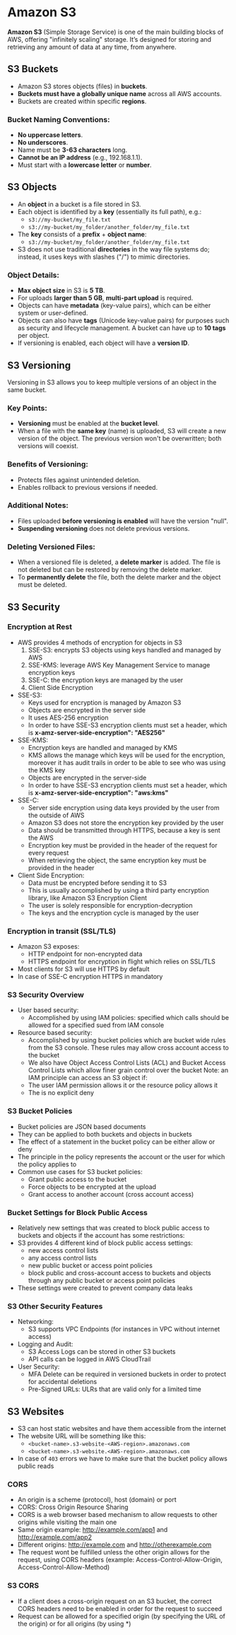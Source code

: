 # Amazon S3

**Amazon S3** (Simple Storage Service) is one of the main building blocks of AWS, offering "infinitely scaling" storage. It’s designed for storing and retrieving any amount of data at any time, from anywhere.

## S3 Buckets

- Amazon S3 stores objects (files) in **buckets**.
- **Buckets must have a globally unique name** across all AWS accounts.
- Buckets are created within specific **regions**.
  
### Bucket Naming Conventions:
- **No uppercase letters**.
- **No underscores**.
- Name must be **3-63 characters** long.
- **Cannot be an IP address** (e.g., 192.168.1.1).
- Must start with a **lowercase letter** or **number**.

## S3 Objects

- An **object** in a bucket is a file stored in S3.
- Each object is identified by a **key** (essentially its full path), e.g.:
    - `s3://my-bucket/my_file.txt`
    - `s3://my-bucket/my_folder/another_folder/my_file.txt`
- The **key** consists of a **prefix** + **object name**:
    - `s3://my-bucket/my_folder/another_folder/my_file.txt`
- S3 does not use traditional **directories** in the way file systems do; instead, it uses keys with slashes ("/") to mimic directories.
  
### Object Details:
- **Max object size** in S3 is **5 TB**.
- For uploads **larger than 5 GB**, **multi-part upload** is required.
- Objects can have **metadata** (key-value pairs), which can be either system or user-defined.
- Objects can also have **tags** (Unicode key-value pairs) for purposes such as security and lifecycle management. A bucket can have up to **10 tags** per object.
- If versioning is enabled, each object will have a **version ID**.

## S3 Versioning

Versioning in S3 allows you to keep multiple versions of an object in the same bucket.

### Key Points:
- **Versioning** must be enabled at the **bucket level**.
- When a file with the **same key** (name) is uploaded, S3 will create a new version of the object. The previous version won't be overwritten; both versions will coexist.
  
### Benefits of Versioning:
- Protects files against unintended deletion.
- Enables rollback to previous versions if needed.
  
### Additional Notes:
- Files uploaded **before versioning is enabled** will have the version "null".
- **Suspending versioning** does not delete previous versions.
  
### Deleting Versioned Files:
- When a versioned file is deleted, a **delete marker** is added. The file is not deleted but can be restored by removing the delete marker.
- To **permanently delete** the file, both the delete marker and the object must be deleted.

## S3 Security

### Encryption at Rest

- AWS provides 4 methods of encryption for objects in S3
    1. SSE-S3: encrypts S3 objects using keys handled and managed by AWS
    2. SSE-KMS: leverage AWS Key Management Service to manage encryption keys
    3. SSE-C: the encryption keys are managed by the user
    4. Client Side Encryption
- SSE-S3:
    - Keys used for encryption is managed by Amazon S3
    - Objects are encrypted in the server side
    - It uses AES-256 encryption
    - In order to have SSE-S3 encryption clients must set a header, which is **x-amz-server-side-encryption": "AES256"**
- SSE-KMS:
    - Encryption keys are handled and managed by KMS
    - KMS allows the manage which keys will be used for the encryption, moreover it has audit trails in order to be able to see who was using the KMS key
    - Objects are encrypted in the server-side
    - In order to have SSE-S3 encryption clients must set a header, which is **x-amz-server-side-encryption": "aws:kms"**
- SSE-C:
    - Server side encryption using data keys provided by the user from the outside of AWS
    - Amazon S3 does not store the encryption key provided by the user
    - Data should be transmitted through HTTPS, because a key is sent the AWS
    - Encryption key must be provided in the header of the request for every request
    - When retrieving the object, the same encryption key must be provided in the header
- Client Side Encryption:
    - Data must be encrypted before sending it to S3
    - This is usually accomplished by using a third party encryption library, like Amazon S3 Encryption Client
    - The user is solely responsible for encryption-decryption
    - The keys and the encryption cycle is managed by the user

### Encryption in transit (SSL/TLS)

- Amazon S3 exposes:
    - HTTP endpoint for non-encrypted data
    - HTTPS endpoint for encryption in flight which relies on SSL/TLS
- Most clients for S3 will use HTTPS by default
- In case of SSE-C encryption HTTPS in mandatory

### S3 Security Overview

- User based security:
    - Accomplished by using IAM policies: specified which calls should be allowed for a specified sued from IAM console
- Resource based security:
    - Accomplished by using bucket policies which are bucket wide rules from the S3 console. These rules may allow cross account access to the bucket
    - We also have Object Access Control Lists (ACL) and Bucket Access Control Lists which allow finer grain control over the bucket
Note: an IAM principle can access an S3 object if:
    - The user IAM permission allows it or the resource policy allows it
    - The is no explicit deny

### S3 Bucket Policies

- Bucket policies are JSON based documents
- They can be applied to both buckets and objects in buckets
- The effect of a statement in the bucket policy can be either allow or deny
- The principle in the policy represents the account or the user for which the policy applies to
- Common use cases for S3 bucket policies:
    - Grant public access to the bucket
    - Force objects to be encrypted at the upload
    - Grant access to another account (cross account access)

### Bucket Settings for Block Public Access

- Relatively new settings that was created to block public access to buckets and objects if the account has some restrictions:
- S3 provides 4 different kind of block public access settings:
    - new access control lists
    - any access control lists
    - new public bucket or access point policies
    - block public and cross-account access to buckets and objects through any public bucket or access point policies
- These settings were created to prevent company data leaks

### S3 Other Security Features

- Networking:
    - S3 supports VPC Endpoints (for instances in VPC without internet access)
- Logging and Audit:
    - S3 Access Logs can be stored in other S3 buckets
    - API calls can be logged in AWS CloudTrail
- User Security:
    - MFA Delete can be required in versioned buckets in order to protect for accidental deletions
    - Pre-Signed URLs: ULRs that are valid only for a limited time

## S3 Websites

- S3 can host static websites and have them accessible from the internet
- The website URL will be something like this:
    - `<bucket-name>.s3-website-<AWS-region>.amazonaws.com`
    - `<bucket-name>.s3-website.<AWS-region>.amazonaws.com`
- In case of `403` errors we have to make sure that the bucket policy allows public reads

### CORS

- An origin is a scheme (protocol), host (domain) or port
- CORS: Cross Origin Resource Sharing
- CORS is a web browser based mechanism to allow requests to other origins while visiting the main one
- Same origin example: http://example.com/app1 and http://example.com/app2
- Different origins: http://example.com and http://otherexample.com
- The request wont be fulfilled unless the other origin allows for the request, using CORS headers (example: Access-Control-Allow-Origin, Access-Control-Allow-Method)

### S3 CORS

- If a client does a cross-origin request on an S3 bucket, the correct CORS headers need to be enabled in order for the request to succeed
- Request can be allowed for a specified origin (by specifying the URL of the origin) or for all origins (by using *)

